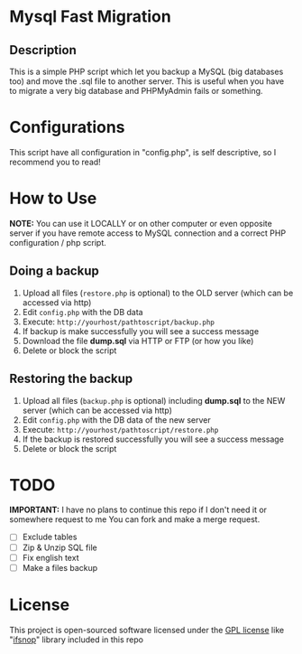 # Mysql Fast Migration

## Description
This is a simple PHP script which let you backup a MySQL (big databases too) and move the .sql file to another server.
This is useful when you have to migrate a very big database and PHPMyAdmin fails or something.

# Configurations
This script have all configuration in "config.php", is self descriptive, so I recommend you to read!

# How to Use

**NOTE:** You can use it LOCALLY or on other computer or even opposite server if you have remote access to MySQL connection and a correct PHP configuration / php script.

## Doing a backup
1. Upload all files (```restore.php``` is optional) to the OLD server (which can be accessed via http)
2. Edit ```config.php``` with the DB data
3. Execute: ```http://yourhost/pathtoscript/backup.php```
4. If backup is make successfully you will see a success message
5. Download the file **dump.sql** via HTTP or FTP (or how you like)
6. Delete or block the script

## Restoring the backup
1. Upload all files (```backup.php``` is optional) including **dump.sql** to the NEW server (which can be accessed via http)
2. Edit ```config.php``` with the DB data of the new server
3. Execute: ```http://yourhost/pathtoscript/restore.php```
4. If the backup is restored successfully you will see a success message
5. Delete or block the script

# TODO
**IMPORTANT:** I have no plans to continue this repo if I don't need it or somewhere request to me
You can fork and make a merge request.

- [ ] Exclude tables
- [ ] Zip & Unzip SQL file
- [ ] Fix english text
- [ ] Make a files backup

# License
This project is open-sourced software licensed under the [GPL license](http://www.gnu.org/copyleft/gpl.html) like "[ifsnop](https://github.com/ifsnop/mysqldump-php)" library included in this repo